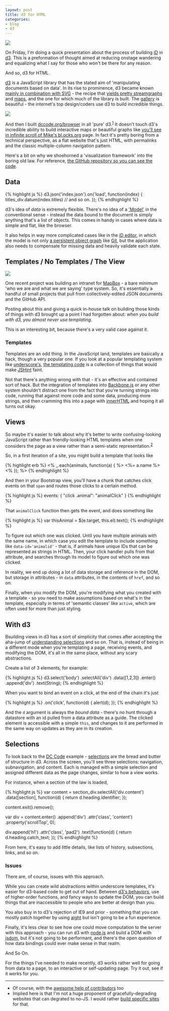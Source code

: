 ```yaml
---
layout: post
title: d3 for HTML
categories:
- blog
- d3
---
```


![](http://farm8.staticflickr.com/7389/9233032323_3fdd9c8ffc_b.jpg)

<p class='addendum'>
On Friday, I'm doing a quick presentation about the process of building
<a href='http://ideditor.com'>iD</a> in <a href='http://d3js.org/'>d3</a>.
This is a preformation of thought aimed at reducing onstage wandering
and equalizing what I say for those who won't be there for any reason.
</p>

And so, d3 for HTML.

[d3](http://d3js.org/) is a JavaScript library that has the stated aim of
'manipulating documents based on data'. In its rise to prominence, d3
became known [mainly in combination with SVG](http://macwright.org/2013/06/25/just-enough-svg.html) -
the recipe that [yields pretty streamgraphs](http://bl.ocks.org/mbostock/4060954)
and [maps](http://trends.truliablog.com/2012/02/where-are-house-hunters-searching/),
and the one for which much of the library is built. The [gallery](https://github.com/mbostock/d3/wiki/Gallery)
is beautiful - the internet's top design/coders use d3 to build incredible
things.

<a href="http://dccode.org/browser/">
<img src="http://farm9.staticflickr.com/8123/8656300064_812d9d9dca_b.jpg" class="white-on-white">
</a>

And then I built [dccode.org/browser](http://dccode.org/browser/) in all 'pure' d3.<sup>[1](#but)</sup>
It doesn't touch d3's incredible ability to build interactive maps or beautiful
graphs like [you'll see in infinite scroll of Mike's bl.ocks.org](http://bl.ocks.org/mbostock) page.
In fact it's pretty boring from a technical perspective, as a flat website
that's just HTML, with permalinks and the classic multiple-column navigation
pattern.

Here's a bit on why we shoehorned a 'visualization framework' into the boring
old law. For reference, [the GitHub repository so you can see the code](https://github.com/openlawdc/browser).

## Data

{% highlight js %}
d3.json('index.json').on('load', function(index) {
    titles_div.datum(index.titles)
    // and so on.
});
{% endhighlight %}

d3's idea of _data_ is extremely flexible. There's no idea of a ['Model'](http://en.wikipedia.org/wiki/Model%E2%80%93view%E2%80%93controller)
in the conventional sense - instead the data bound to the document is simply
anything that's a list of objects. This comes in handy in cases where
data is simple and flat, like the browser.

It also helps in way more complicated cases like in the [iD editor](http://ideditor.com/), in which the model
is not only [a persistent object graph](http://www.mapbox.com/osmdev/2013/02/26/id-architecture-part-1/)
like [Git](http://git-scm.com/), but the application also needs to compensate
for missing data and heavily validate each state.

## Templates / No Templates / The View

![](http://farm8.staticflickr.com/7404/9195174570_24b9711e67_z.jpg)

One recent project was building an intranet for [MapBox](http://www.mapbox.com/) -
a bare minimum 'who we are and what we are saying' type system. So, it's essentially
a handful of small projects that pull from collectively-edited JSON documents
and the GitHub API.

Posting about this and giving a quick in-house talk on building those kinds of
things with d3 brought up a point I had forgotten about:
_when you build with d3, you almost never use templating_.

This is an interesting bit, because there's a very valid case against it.

### Templates

Templates are an odd thing. In the JavaScript land, templates are basically
a hack, though a very popular one. If you look at a popular templating system
like [underscore's](http://documentcloud.github.io/underscore/), [the templating code](http://documentcloud.github.io/underscore/docs/underscore.html#section-139)
is a collection of things that would make [JSHint](http://www.jshint.com/) faint.

Not that there's anything wrong with that - it's an effective and contained
sort of hack. But the integration of templates into [Backbone.js](http://backbonejs.org/)
or any other system shouldn't distract one from the fact that you're turning
strings into code, running that against more code and some data, producing more
strings, and then cramming this into a page with [innerHTML](https://developer.mozilla.org/en-US/docs/Web/API/element.innerHTML)
and hoping it all turns out okay.

## Views

So maybe it's easier to talk about why it's better to write confusing-looking
JavaScript rather than friendly-looking HTML templates when one considers
the page as a view rather than a semi-static representation.<sup><a href='#degrading'>2</a></sup>

So, in a first iteration of a site, you might build a template that looks like

{% highlight erb %}
<% _.each(animals, function(a) { %>
    <span class='animal'><%= a.name %></span>
<% }); %>
{% endhighlight %}

And then in your Bootstrap view, you'll have a chunk that catches click
events on that `span` and routes those clicks to a certain method.

{% highlight js %}
events: {
  "click .animal": "animalClick"
}
{% endhighlight %}

That `animalClick` function then gets the event, and does something like

{% highlight js %}
var thisAnimal = $(e.target, this.el).text();
{% endhighlight %}

To figure out which one was clicked. Until you have multiple animals with the
same name, in which case you edit the template to include something like
`data-id='animalid'` - that is, if animals have unique IDs that can be represented
as strings in HTML. Then, your click handler pulls from that attribute, and
searches through its model to figure out which one was clicked.

In reality, we end up doing a lot of data storage and reference in the DOM, but storage in
attributes - in `data` attributes, in the contents of `href`, and so on.

Finally, when you modify the DOM, you're modifying what you created with a template -
so you need to make assumptions based on what's in the template, especially
in terms of 'semantic classes' like `active`, which are often used
for more than just styling.

## With d3

Bsuilding views in d3 has a sort of simplicity that comes after accepting
the aha-jump of [understanding selections](http://bost.ocks.org/mike/selection/)
and so on. That is, instead of being in a different mode when you're templating a page,
receiving events, and modifying the DOM, it's all in the same place, without
any scary abstractions.

Create a list of 3 elements, for example:

{% highlight js %}
d3.select('body')
  .selectAll('div')
  .data([1,2,3])
  .enter()
  .append('div')
  .text(String);
{% endhighlight %}

When you want to bind an event on a click, at the end of the chain it's
just

{% highlight js %}
  .on('click', function(d) {
     alert(d);
  });
{% endhighlight %}

And the `d` argument is always the _bound data_ - there's no hunt
through a datastore with an id pulled from a data attribute as a guide.
The clicked element is accessible with a simple `this`, and changes to it
are performed in the same way on updates as they are in its creation.

## Selections

To look back to the [DC Code](http://dccode.org/browser/#/1/1-103) example -
[selections](http://bost.ocks.org/mike/selection/) are the bread and butter
of structure in d3. Across the screen, you'll see three selections: navigation,
subnavigation, and content. Each is managed with a simple selection and assigned
different data as the page changes, similar to how a view works.

For instance, when a section of the law is loaded,

{% highlight js %}
var content = section_div.selectAll('div.content')
    .data([section], function(d) { return d.heading.identifier; });

content.exit().remove();

var div = content.enter()
    .append('div')
    .attr('class', 'content')
    .property('scrollTop', 0);

div.append('h1')
    .attr('class', 'pad2')
    .text(function(d) { return d.heading.catch_text; });
{% endhighlight %}

From here, it's easy to add little details, like lists of history, subsections,
links, and so on.

### Issues

There are, of course, issues with this approach.

While you can create wild abstractions within underscore templates, it's easier
for d3-based code to get out of hand. Between [d3's behaviors](https://github.com/mbostock/d3/wiki/Behaviors),
use of higher-order functions, and fancy ways to update the DOM, you can
build things that are inaccessible to people who are better at design than you.

You also buy in to d3's rejection of IE9 and prior - something that you
can mostly patch together by using [aight](https://github.com/shawnbot/aight) but
isn't going to be a fun experience.

Finally, it's less clear to see how one could move computation to the server
with this approach - you can run d3 with [node.js](http://nodejs.org/) and
build a DOM with [jsdom](https://github.com/tmpvar/jsdom), but it's not going
to be performant, and there's the open question of how data bindings could
ever make sense in that realm.

And So On.

For the things I've needed to make recently, d3 works rather well for going
from data to a page, to an interactive or self-updating page. Try it out,
see if it works for you.

---

<ul>
<li name='but'> Of course, with the <a href='https://github.com/openlawdc/browser/graphs/contributors'>awesome help of contributors</a> too
<li name='degrading'> Implied here is that I'm not a huge proponent of gracefully-degrading websites that can degrated to no-JS. I would rather
<a href='http://dccode.org/simple/'>build specific sites</a> for that.
</ul>

